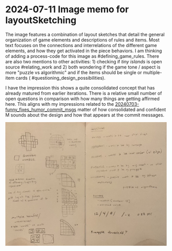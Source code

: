 # 2024-07-11 Image memo for layoutSketching

The image features a combination of layout sketches that detail the general organization of game elements and descriptions of rules and items. Most text focuses on the connections and interrelations of the different game elements, and how they get activated in the piece behaviors. I am thinking of adding a process-code for this image as #defining_game_rules. There are also two mentions to other activities: 1) checking if *tiny islands* is open source #relating_work and 2) both wondering if the game tone / aspect is more "puzzle vs algorithmic" and if the items should be single or multiple-item cards ( #questioning_design_possibilities). 

I have the impression this shows a quite consolidated concept that has already matured from earlier iterations. There is a relative small number of open questions in comparison with how many things are getting affirmed here. This aligns with my impressions related to the [20240703-funny_fixes_humor_commit_msgs](<./20240703-funny_fixes_humor_commit_msgs.md>) matter of how consolidated and confident M sounds about the design and how that appears at the commit messages.

![20240711142744.png](<../media/20240711142744.png>)
